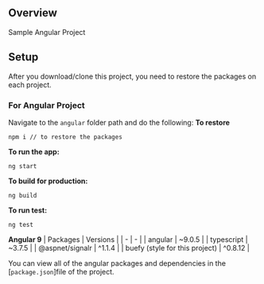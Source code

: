 ## Overview
Sample Angular Project

## Setup
After you download/clone this project, you need to restore the packages on each project.

### For Angular Project
Navigate to the `angular` folder path and do the following:
**To restore**
```
npm i // to restore the packages
```
**To run the app:**
```
ng start
```
**To build for production:**
```
ng build
```
**To run test:**
```
ng test
```

**Angular 9**
| Packages | Versions |
| - | - |
| angular | ~9.0.5 |
| typescript | ~3.7.5 |
| @aspnet/signalr | ^1.1.4 |
| buefy (style for this project) | ^0.8.12 |

You can view all of the angular packages and dependencies in the [`package.json`]file of the project.
